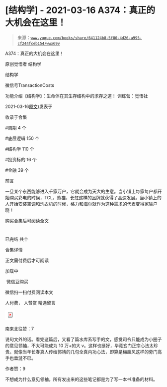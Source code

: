 # [结构学] - 2021-03-16 A374：真正的大机会在这里！

> 来源：[`www.yuque.com/books/share/641124b8-5f80-4d26-a995-cf244fceb154/wwx69v`](https://www.yuque.com/books/share/641124b8-5f80-4d26-a995-cf244fceb154/wwx69v)



A374：真正的大机会在这里！ 

原创觉悟者 结构学 

结构学 

微信号TransactionCosts 

功能介绍《结构学》：生命体在其生存结构中的求存之道！ 训练营：觉悟社 

2021-03-16[原文](https://mp.weixin.qq.com/s?__biz=MzIzMDYwOTM0Mg==&mid=2247485401&idx=1&sn=100967c02c0754759ec4ea0ef8706c29&chksm=e8b19f08dfc6161e92c7cc691f1a1fed9ff74c2b906529a8d42a7703a3c3a3c3a412903e12f7#rd))发表于 

收录于合集 

#周期 4 个 

#底层逻辑 150 个 

#结构学 110 个 

#投资标的 16 个 

#金融 39 个 

前言 

一旦某个东西能够进入千家万户，它就会成为天大的生意。当小镇上每家每户都开始购买彩电的时候，TCL，熊猫，长虹这样的品牌就获得了高速发展。当小镇上的人开始安装空调和洗衣机的时候，格力和海尔就作为这种需求的代表变得家喻户晓！ 

购买合集后可阅读全文 

# 

已完结 共个 

合集详情 

正文需付费后才可阅读 

加载中 

 微信豆购买 

微信扫一扫付费阅读本文 

人付费， 人赞赏 <ne-h3 id="ipP7d" data-lake-id="ipP7d"><ne-heading-ext><ne-heading-anchor></ne-heading-anchor><ne-heading-fold></ne-heading-fold></ne-heading-ext><ne-heading-content>精选留言</ne-heading-content></ne-h3> 

<ne-card data-card-name="image" data-card-type="inline" id="vDHqT" data-event-boundary="card" style="color: rgb(51, 51, 51);">![](img/c5609bb55af9b9c99a4c814626437c60.png)  

南来北往赞：7 

说句文外的话。看完这篇后，又看了篇水库系写手的文，感觉司令只能成为小圈子的意见领袖，不太可能成为 10 万+的大 v。这样也挺好，毕竟玄门正宗心法太珍贵。就像当年长春真人传给郭靖的几句全真内功心法，即算是梅超风这样的旁门高手也垂涎不已。 

作者赞：9 

不想成为什么意见领袖。所有发出来的这些笔记都是为了写一本书准备的材料。</ne-card>